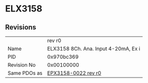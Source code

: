 # ELX3158

## Revisions
<table>
<tr>
<td></td>
<td>rev r0</td>
</tr>
<tr>
<td>Name</td>
<td>ELX3158 8Ch. Ana. Input 4-20mA, Ex i</td>
</tr>
<tr>
<td>PID</td>
<td>0x970bc369</td>
</tr>
<tr>
<td>Revision No</td>
<td>0x00100000</td>
</tr>
<tr>
<td>Same PDOs as</td>
<td><a href="EPX3158-0022.md">EPX3158-0022 rev r0</a></td>
</tr>
</table>
